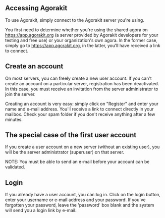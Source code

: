 ## Accessing Agorakit

To use Agorakit, simply connect to the Agorakit server you're using.

You first need to determine whether you're using the shared agora on https://app.agorakit.org (a server provided by Agorakit developers for your testing and free use) or your organization's own agora. In the former case, simply go to https://app.agorakit.org, in the latter, you'll have received a link to connect.


## Create an account
On most servers, you can freely create a new user account. If you can't create an account on a particular server, registration has been deactivated. In this case, you must receive an invitation from the server administrator to join the server.

Creating an account is very easy: simply click on "Register" and enter your name and e-mail address. You'll receive a link to connect directly in your mailbox. Check your spam folder if you don't receive anything after a few minutes.

## The special case of the first user account
If you create a user account on a new server (without an existing user), you will be the server administrator (superuser) on that server.


NOTE: You must be able to send an e-mail before your account can be validated.


## Login
If you already have a user account, you can log in. Click on the login button, enter your username or e-mail address and your password. If you've forgotten your password, leave the 'password' box blank and the system will send you a login link by e-mail.
